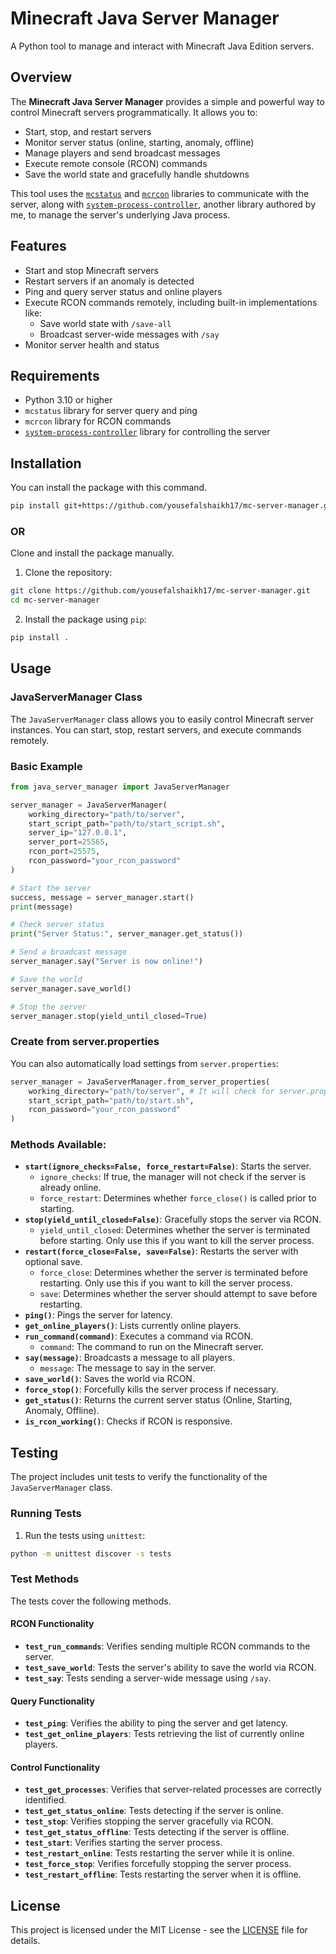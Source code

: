 # **Minecraft Java Server Manager**

A Python tool to manage and interact with Minecraft Java Edition servers.

## **Overview**
The **Minecraft Java Server Manager** provides a simple and powerful way to control Minecraft servers programmatically. It allows you to:
- Start, stop, and restart servers
- Monitor server status (online, starting, anomaly, offline)
- Manage players and send broadcast messages
- Execute remote console (RCON) commands
- Save the world state and gracefully handle shutdowns

This tool uses the [`mcstatus`](https://github.com/py-mine/mcstatus) and [`mcrcon`](https://github.com/Uncaught-Exceptions/MCRcon) libraries to communicate with the server, along with [`system-process-controller`](https://github.com/yousefalshaikh17/system-process-controller), another library authored by me, to manage the server's underlying Java process.

## **Features**
- Start and stop Minecraft servers
- Restart servers if an anomaly is detected
- Ping and query server status and online players
- Execute RCON commands remotely, including built-in implementations like:
   - Save world state with `/save-all`
   - Broadcast server-wide messages with `/say`
- Monitor server health and status

## **Requirements**
- Python 3.10 or higher
- `mcstatus` library for server query and ping
- `mcrcon` library for RCON commands
- [`system-process-controller`](https://github.com/yousefalshaikh17/system-process-controller) library for controlling the server

## **Installation**

You can install the package with this command.

```bash
pip install git+https://github.com/yousefalshaikh17/mc-server-manager.git
```

### OR

Clone and install the package manually.

1. Clone the repository:
```bash
git clone https://github.com/yousefalshaikh17/mc-server-manager.git
cd mc-server-manager
```

2. Install the package using `pip`:
```bash
pip install .
```

## **Usage**

### **JavaServerManager  Class**

The `JavaServerManager` class allows you to easily control Minecraft server instances. You can start, stop, restart servers, and execute commands remotely.

### **Basic Example**

```python
from java_server_manager import JavaServerManager

server_manager = JavaServerManager(
    working_directory="path/to/server",
    start_script_path="path/to/start_script.sh",
    server_ip="127.0.0.1",
    server_port=25565,
    rcon_port=25575,
    rcon_password="your_rcon_password"
)

# Start the server
success, message = server_manager.start()
print(message)

# Check server status
print("Server Status:", server_manager.get_status())

# Send a broadcast message
server_manager.say("Server is now online!")

# Save the world
server_manager.save_world()

# Stop the server
server_manager.stop(yield_until_closed=True)

```

### **Create from server.properties**

You can also automatically load settings from `server.properties`:

```python
server_manager = JavaServerManager.from_server_properties(
    working_directory="path/to/server", # It will check for server.properties here
    start_script_path="path/to/start.sh",
    rcon_password="your_rcon_password"
)
```

### **Methods Available:**
- **`start(ignore_checks=False, force_restart=False)`**: Starts the server.
   - `ignore_checks`: If true, the manager will not check if the server is already online.
   - `force_restart`: Determines whether `force_close()` is called prior to starting.
- **`stop(yield_until_closed=False)`**: Gracefully stops the server via RCON.
   - `yield_until_closed`: Determines whether the server is terminated before starting. Only use this if you want to kill the server process.
- **`restart(force_close=False, save=False)`**: Restarts the server with optional save.
   - `force_close`: Determines whether the server is terminated before restarting. Only use this if you want to kill the server process.
   - `save`: Determines whether the server should attempt to save before restarting.
- **`ping()`**: Pings the server for latency.
- **`get_online_players()`**: Lists currently online players.
- **`run_command(command)`**: Executes a command via RCON.
   - `command`: The command to run on the Minecraft server.
- **`say(message)`**: Broadcasts a message to all players.
   - `message`: The message to say in the server.
- **`save_world()`**: Saves the world via RCON.
- **`force_stop()`**: Forcefully kills the server process if necessary.
- **`get_status()`**: Returns the current server status (Online, Starting, Anomaly, Offline).
- **`is_rcon_working()`**: Checks if RCON is responsive.

## **Testing**

The project includes unit tests to verify the functionality of the `JavaServerManager` class.

### **Running Tests**

1. Run the tests using `unittest`:

```bash
python -m unittest discover -s tests
```

### **Test Methods**

The tests cover the following methods.

#### RCON Functionality
- **`test_run_commands`**: Verifies sending multiple RCON commands to the server.
- **`test_save_world`**: Tests the server's ability to save the world via RCON.
- **`test_say`**: Tests sending a server-wide message using `/say`.

#### Query Functionality
- **`test_ping`**: Verifies the ability to ping the server and get latency.
- **`test_get_online_players`**: Tests retrieving the list of currently online players.

#### Control Functionality
- **`test_get_processes`**: Verifies that server-related processes are correctly identified.
- **`test_get_status_online`**: Tests detecting if the server is online.
- **`test_stop`**: Verifies stopping the server gracefully via RCON.
- **`test_get_status_offline`**: Tests detecting if the server is offline.
- **`test_start`**: Verifies starting the server process.
- **`test_restart_online`**: Tests restarting the server while it is online.
- **`test_force_stop`**: Verifies forcefully stopping the server process.
- **`test_restart_offline`**: Tests restarting the server when it is offline.

## **License**

This project is licensed under the MIT License - see the [LICENSE](LICENSE) file for details.
